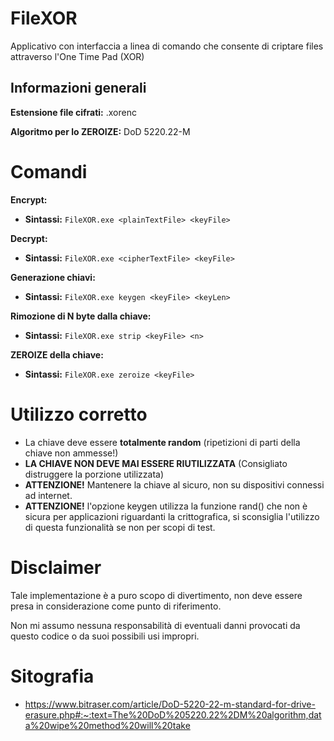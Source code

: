 # FileXOR
Applicativo con interfaccia a linea di comando che consente di criptare files attraverso l'One Time Pad (XOR)

## Informazioni generali
**Estensione file cifrati:** .xorenc

**Algoritmo per lo ZEROIZE:** DoD 5220.22-M

# Comandi

**Encrypt:**
- **Sintassi:** ```FileXOR.exe <plainTextFile> <keyFile>```

**Decrypt:**
- **Sintassi:** ```FileXOR.exe <cipherTextFile> <keyFile>```

**Generazione chiavi:**
- **Sintassi:** ```FileXOR.exe keygen <keyFile> <keyLen>```

**Rimozione di N byte dalla chiave:**
- **Sintassi:** ```FileXOR.exe strip <keyFile> <n>```

**ZEROIZE della chiave:**
- **Sintassi:** ```FileXOR.exe zeroize <keyFile>```


# Utilizzo corretto
- La chiave deve essere **totalmente random** (ripetizioni di parti della chiave non ammesse!)
- **LA CHIAVE NON DEVE MAI ESSERE RIUTILIZZATA** (Consigliato distruggere la porzione utilizzata)
- **ATTENZIONE!** Mantenere la chiave al sicuro, non su dispositivi connessi ad internet.
- **ATTENZIONE!** l'opzione keygen utilizza la funzione rand() che non è sicura per applicazioni riguardanti la crittografica, si sconsiglia l'utilizzo di questa funzionalità se non per scopi di test.


# Disclaimer
Tale implementazione è a puro scopo di divertimento, non deve essere presa in considerazione come punto di riferimento.

Non mi assumo nessuna responsabilità di eventuali danni provocati da questo codice o da suoi possibili usi impropri.

# Sitografia
- https://www.bitraser.com/article/DoD-5220-22-m-standard-for-drive-erasure.php#:~:text=The%20DoD%205220.22%2DM%20algorithm,data%20wipe%20method%20will%20take
